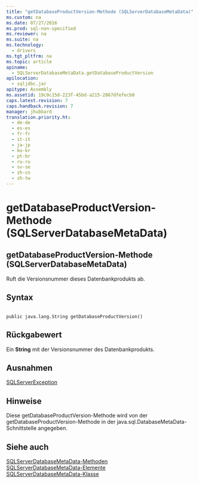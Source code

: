 ```yaml
---
title: "getDatabaseProductVersion-Methode (SQLServerDatabaseMetaData)"
ms.custom: na
ms.date: 07/27/2016
ms.prod: sql-non-specified
ms.reviewer: na
ms.suite: na
ms.technology: 
  - drivers
ms.tgt_pltfrm: na
ms.topic: article
apiname: 
  - SQLServerDatabaseMetaData.getDatabaseProductVersion
apilocation: 
  - sqljdbc.jar
apitype: Assembly
ms.assetid: 19c0c15d-223f-45bd-a215-2867dfefecb0
caps.latest.revision: 7
caps.handback.revision: 7
manager: jhubbard
translation.priority.ht: 
  - de-de
  - es-es
  - fr-fr
  - it-it
  - ja-jp
  - ko-kr
  - pt-br
  - ru-ru
  - sv-se
  - zh-cn
  - zh-tw
---
```

# getDatabaseProductVersion-Methode (SQLServerDatabaseMetaData)
    
## getDatabaseProductVersion\-Methode \(SQLServerDatabaseMetaData\)  
 Ruft die Versionsnummer dieses Datenbankprodukts ab.  
  
## Syntax  
  
```  
  
public java.lang.String getDatabaseProductVersion()  
```  
  
## Rückgabewert  
 Ein **String** mit der Versionsnummer des Datenbankprodukts.  
  
## Ausnahmen  
 [SQLServerException](../content/SQLServerException-Class.md)  
  
## Hinweise  
 Diese getDatabaseProductVersion\-Methode wird von der getDatabaseProductVersion\-Methode in der java.sql.DatabaseMetaData\-Schnittstelle angegeben.  
  
## Siehe auch  
 [SQLServerDatabaseMetaData-Methoden](../content/SQLServerDatabaseMetaData-Methods.md)   
 [SQLServerDatabaseMetaData-Elemente](../content/SQLServerDatabaseMetaData-Members.md)   
 [SQLServerDatabaseMetaData-Klasse](../content/SQLServerDatabaseMetaData-Class.md)  
  
  